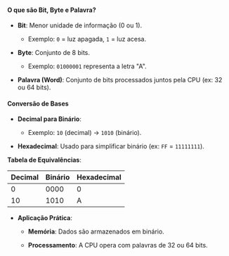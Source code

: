 
#### **O que são Bit, Byte e Palavra?**

- **Bit**: Menor unidade de informação (0 ou 1).
    
    - Exemplo: `0` = luz apagada, `1` = luz acesa.
        
- **Byte**: Conjunto de 8 bits.
    
    - Exemplo: `01000001` representa a letra "A".
        
- **Palavra (Word)**: Conjunto de bits processados juntos pela CPU (ex: 32 ou 64 bits).
    

#### **Conversão de Bases**

- **Decimal para Binário**:
    
    - Exemplo: `10` (decimal) → `1010` (binário).
        
- **Hexadecimal**: Usado para simplificar binário (ex: `FF` = `11111111`).
    

**Tabela de Equivalências**:

|Decimal|Binário|Hexadecimal|
|---|---|---|
|0|0000|0|
|10|1010|A|

- **Aplicação Prática**:
    
    - **Memória**: Dados são armazenados em binário.
        
    - **Processamento**: A CPU opera com palavras de 32 ou 64 bits.
